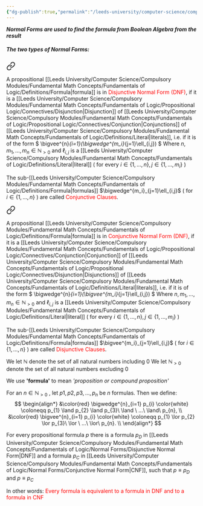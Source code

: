 ```yaml
---
{"dg-publish":true,"permalink":"/leeds-university/computer-science/compulsory-modules/fundamental-math-concepts/fundamentals-of-logic/normal-forms/normal-forms/"}
---
```


***Normal Forms are used to find the formula from Boolean Algebra from the result***
##### The two types of Normal Forms:

<div class="transclusion internal-embed is-loaded"><a class="markdown-embed-link" href="/leeds-university/computer-science/compulsory-modules/fundamental-math-concepts/fundamentals-of-logic/normal-forms/disjunctive-normal-form/" aria-label="Open link"><svg xmlns="http://www.w3.org/2000/svg" width="24" height="24" viewBox="0 0 24 24" fill="none" stroke="currentColor" stroke-width="2" stroke-linecap="round" stroke-linejoin="round" class="svg-icon lucide-link"><path d="M10 13a5 5 0 0 0 7.54.54l3-3a5 5 0 0 0-7.07-7.07l-1.72 1.71"></path><path d="M14 11a5 5 0 0 0-7.54-.54l-3 3a5 5 0 0 0 7.07 7.07l1.71-1.71"></path></svg></a><div class="markdown-embed">




A propositional [[Leeds University/Computer Science/Compulsory Modules/Fundamental Math Concepts/Fundamentals of Logic/Definitions/Formula\|formula]] is in <span style="color:#ff0000">Disjunctive Normal Form (DNF)</span>, if it is a [[Leeds University/Computer Science/Compulsory Modules/Fundamental Math Concepts/Fundamentals of Logic/Propositional Logic/Connectives/Disjunction\|Disjunction]] of [[Leeds University/Computer Science/Compulsory Modules/Fundamental Math Concepts/Fundamentals of Logic/Propositional Logic/Connectives/Conjunction\|Conjunctions]] of [[Leeds University/Computer Science/Compulsory Modules/Fundamental Math Concepts/Fundamentals of Logic/Definitions/Literal\|literals]], i.e. if it is of the form
$
\bigvee^{n}_{i=1}(\bigwedge^{m_i}_{j=1}\ell_{i,j})
$
Where $n, m_1,...,m_{n}\in\mathbb{N}_{>0}$ and $\ell_{i,j}$ is a [[Leeds University/Computer Science/Compulsory Modules/Fundamental Math Concepts/Fundamentals of Logic/Definitions/Literal\|literal]]
( for every $i\in\{1,...,n\},j\in\{1,...,m_{i}\}$ )

The sub-[[Leeds University/Computer Science/Compulsory Modules/Fundamental Math Concepts/Fundamentals of Logic/Definitions/Formula\|formulas]] $\bigwedge^{m_i}_{j=1}\ell_{i,j}$ ( for $i\in\{1,...,n\}$ ) are called <span style="color:#ff0000">Conjunctive Clauses</span>.

</div></div>


<div class="transclusion internal-embed is-loaded"><a class="markdown-embed-link" href="/leeds-university/computer-science/compulsory-modules/fundamental-math-concepts/fundamentals-of-logic/normal-forms/conjunctive-normal-form/" aria-label="Open link"><svg xmlns="http://www.w3.org/2000/svg" width="24" height="24" viewBox="0 0 24 24" fill="none" stroke="currentColor" stroke-width="2" stroke-linecap="round" stroke-linejoin="round" class="svg-icon lucide-link"><path d="M10 13a5 5 0 0 0 7.54.54l3-3a5 5 0 0 0-7.07-7.07l-1.72 1.71"></path><path d="M14 11a5 5 0 0 0-7.54-.54l-3 3a5 5 0 0 0 7.07 7.07l1.71-1.71"></path></svg></a><div class="markdown-embed">




A propositional [[Leeds University/Computer Science/Compulsory Modules/Fundamental Math Concepts/Fundamentals of Logic/Definitions/Formula\|formula]] is in <span style="color:#ff0000">Conjunctive Normal Form (DNF)</span>, if it is a [[Leeds University/Computer Science/Compulsory Modules/Fundamental Math Concepts/Fundamentals of Logic/Propositional Logic/Connectives/Conjunction\|Conjunction]] of [[Leeds University/Computer Science/Compulsory Modules/Fundamental Math Concepts/Fundamentals of Logic/Propositional Logic/Connectives/Disjunction\|Disjunctions]] of [[Leeds University/Computer Science/Compulsory Modules/Fundamental Math Concepts/Fundamentals of Logic/Definitions/Literal\|literals]], i.e. if it is of the form
$
\bigwedge^{n}_{i=1}(\bigvee^{m_i}_{j=1}\ell_{i,j})
$
Where $n, m_1,...,m_{n}\in\mathbb{N}_{>0}$ and $\ell_{i,j}$ is a [[Leeds University/Computer Science/Compulsory Modules/Fundamental Math Concepts/Fundamentals of Logic/Definitions/Literal\|literal]]
( for every $i\in\{1,...,n\},j\in\{1,...,m_{i}\}$ )

The sub-[[Leeds University/Computer Science/Compulsory Modules/Fundamental Math Concepts/Fundamentals of Logic/Definitions/Formula\|formulas]] $\bigvee^{m_i}_{j=1}\ell_{i,j}$ ( for $i\in\{1,...,n\}$ ) are called <span style="color:#ff0000">Disjunctive Clauses</span>.

</div></div>



We let $\mathbb{N}$ denote the set of all natural numbers including 0
We let $\mathbb{N}_{>0}$ denote the set of all natural numbers excluding 0

We use **'formula'** to mean *'proposition or compound proposition'*

For an $n \in \mathbb{N}_{>0}\ {}$, let $p1,p2,p3,...,p_n$ be $n$ formulas. Then we define:
$$
\begin{align*}
&\color{red} \bigwedge^{n}_{i=1} p_{i} \color{white}
\coloneqq p_{1} \land p_{2} \land p_{3}\ \land \ ...\ \land\ p_{n}, \\
&\color{red} \bigvee^{n}_{i=1} p_{i} \color{white}
\coloneqq p_{1} \lor p_{2} \lor p_{3}\ \lor \ ...\ \lor\ p_{n}. \\
\end{align*}
$$

For every propositional formula $p$ there is a formula $p_D$ in [[Leeds University/Computer Science/Compulsory Modules/Fundamental Math Concepts/Fundamentals of Logic/Normal Forms/Disjunctive Normal Form\|DNF]] and a formula $p_C$ in [[Leeds University/Computer Science/Compulsory Modules/Fundamental Math Concepts/Fundamentals of Logic/Normal Forms/Conjunctive Normal Form\|CNF]], such that $p\equiv p_{D}$ and $p\equiv p_{C}$ 

In other words: <span style="color:#ff0000">Every formula is equivalent to a formula in DNF and to a formula in CNF</span>
